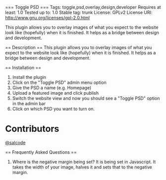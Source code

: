 === Toggle PSD ===
Tags: toggle,psd,overlay,design,developer
Requires at least: 1.0
Tested up to: 1.0
Stable tag: trunk
License: GPLv2
License URI: http://www.gnu.org/licenses/gpl-2.0.html

This plugin allows you to overlay images of what you expect to the website look like (hopefully) when it is finished. It helps as a bridge between design and development.

== Description ==
This plugin allows you to overlay images of what you expect to the website look like (hopefully) when it is finished. It helps as a bridge between design and development.

== Installation ==
1. Install the plugin
2. Click on the \"Toggle PSD\" admin menu option
3. Give the PSD a name (e.g. Homepage)
4. Upload a featured image and click publish
5. Switch the website view and now you should see a \"Toggle PSD\" option in the admin bar
6. Click on which PSD you want to turn on.

Contributors
==================================
[@salcode](https://github.com/salcode)


== Frequently Asked Questions ==
1. Where is the negative margin being set? It is being set in Javascript. It takes the width of your image, halves it and sets that to the negative margin.
